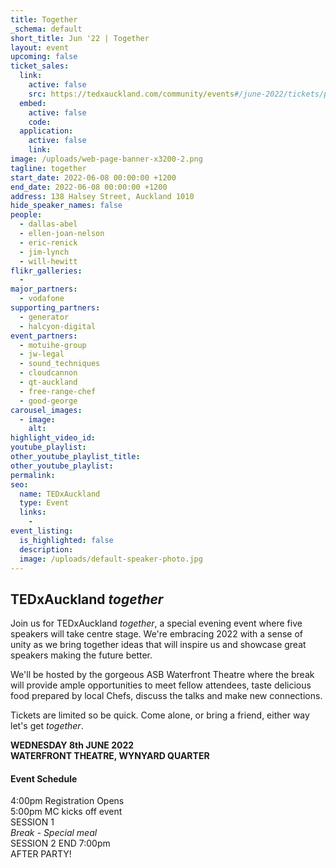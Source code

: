 ```yaml
---
title: Together
_schema: default
short_title: Jun '22 | Together
layout: event
upcoming: false
ticket_sales:
  link:
    active: false
    src: https://tedxauckland.com/community/events#/june-2022/tickets/purchase
  embed:
    active: false
    code:
  application:
    active: false
    link:
image: /uploads/web-page-banner-x3200-2.png
tagline: together
start_date: 2022-06-08 00:00:00 +1200
end_date: 2022-06-08 00:00:00 +1200
address: 138 Halsey Street, Auckland 1010
hide_speaker_names: false
people:
  - dallas-abel
  - ellen-joan-nelson
  - eric-renick
  - jim-lynch
  - will-hewitt
flikr_galleries:
  -
major_partners:
  - vodafone
supporting_partners:
  - generator
  - halcyon-digital
event_partners:
  - motuihe-group
  - jw-legal
  - sound_techniques
  - cloudcannon
  - qt-auckland
  - free-range-chef
  - good-george
carousel_images:
  - image:
    alt:
highlight_video_id:
youtube_playlist:
other_youtube_playlist_title:
other_youtube_playlist:
permalink:
seo:
  name: TEDxAuckland
  type: Event
  links:
    -
event_listing:
  is_highlighted: false
  description:
  image: /uploads/default-speaker-photo.jpg
---
```

## TEDxAuckland *together*

Join us for TEDxAuckland *together*, a special evening event where five speakers will take centre stage. We're embracing 2022 with a sense of unity as we bring together ideas that will inspire us and showcase great speakers making the future better.

We'll be hosted by the gorgeous ASB Waterfront Theatre where the break will provide ample opportunities to meet fellow attendees, taste delicious food prepared by local Chefs, discuss the talks and make new connections.

Tickets are limited so be quick. Come alone, or bring a friend, either way let's get *together*.

**WEDNESDAY 8th JUNE 2022**<br>**WATERFRONT THEATRE, WYNYARD QUARTER**

#### Event Schedule

4:00pm Registration Opens<br>5:00pm MC kicks off event<br>SESSION 1<br>*Break - Special meal*<br>SESSION 2 END 7:00pm<br>AFTER PARTY\!